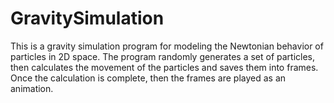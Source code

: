 # GravitySimulation
This is a gravity simulation program for modeling the Newtonian behavior of particles in 2D space.
The program randomly generates a set of particles, then calculates the movement of the particles and saves them into frames.
Once the calculation is complete, then the frames are played as an animation.
